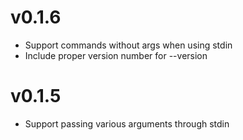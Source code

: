 
# v0.1.6

- Support commands without args when using stdin
- Include proper version number for --version

# v0.1.5

- Support passing various arguments through stdin
